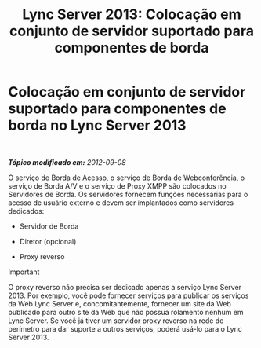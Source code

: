 ﻿---
title: 'Lync Server 2013: Colocação em conjunto de servidor suportado para componentes de borda'
TOCTitle: Colocação em conjunto de servidor suportado para componentes de borda
ms:assetid: 435c4dd8-36af-4b71-9b88-3ffcf0fc5c65
ms:mtpsurl: https://technet.microsoft.com/pt-br/library/Gg425934(v=OCS.15)
ms:contentKeyID: 49306537
ms.date: 05/19/2016
mtps_version: v=OCS.15
ms.translationtype: HT
---

# Colocação em conjunto de servidor suportado para componentes de borda no Lync Server 2013

 

_**Tópico modificado em:** 2012-09-08_

O serviço de Borda de Acesso, o serviço de Borda de Webconferência, o serviço de Borda A/V e o serviço de Proxy XMPP são colocados no Servidores de Borda. Os servidores fornecem funções necessárias para o acesso de usuário externo e devem ser implantados como servidores dedicados:

  - Servidor de Borda

  - Diretor (opcional)

  - Proxy reverso

> [!IMPORTANT]  
> O proxy reverso não precisa ser dedicado apenas a serviço Lync Server 2013. Por exemplo, você pode fornecer serviços para publicar os serviços da Web Lync Server e, concomitantemente, fornecer um site da Web publicado para outro site da Web que não possua rolamento nenhum em Lync Server. Se você já tiver um servidor proxy reverso na rede de perímetro para dar suporte a outros serviços, poderá usá-lo para o Lync Server 2013.
